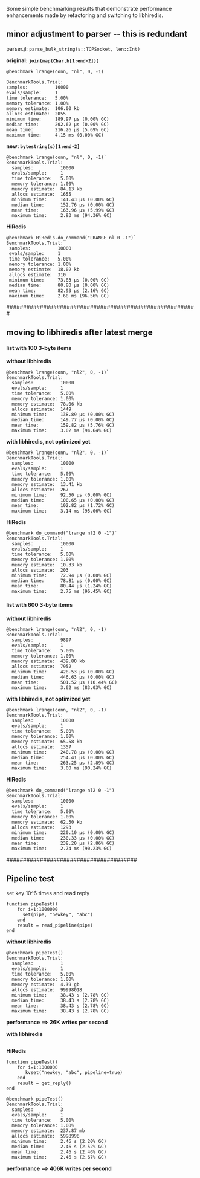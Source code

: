 Some simple benchmarking results that demonstrate performance enhancements made by refactoring and switching to libhiredis.

## minor adjustment to parser -- this is redundant

parser.jl: `parse_bulk_string(s::TCPSocket, len::Int)`

__original: `join(map(Char,b[1:end-2]))`__

```
@benchmark lrange(conn, "nl", 0, -1)

BenchmarkTools.Trial:
samples:          10000
evals/sample:     1
time tolerance:   5.00%
memory tolerance: 1.00%
memory estimate:  106.00 kb
allocs estimate:  2055
minimum time:     189.97 μs (0.00% GC)
median time:      202.62 μs (0.00% GC)
mean time:        216.26 μs (5.69% GC)
maximum time:     4.15 ms (0.00% GC)
```

__new: `bytestring(s)[1:end-2]`__

```
@benchmark lrange(conn, "nl", 0, -1)`
BenchmarkTools.Trial:
  samples:          10000
  evals/sample:     1
  time tolerance:   5.00%
  memory tolerance: 1.00%
  memory estimate:  84.13 kb
  allocs estimate:  1655
  minimum time:     141.43 μs (0.00% GC)
  median time:      152.76 μs (0.00% GC)
  mean time:        163.96 μs (5.99% GC)
  maximum time:     2.93 ms (94.36% GC)
```

__HiRedis__

```
@benchmark HiRedis.do_command("LRANGE nl 0 -1")`
BenchmarkTools.Trial:
 samples:          10000
 evals/sample:     1
 time tolerance:   5.00%
 memory tolerance: 1.00%
 memory estimate:  18.02 kb
 allocs estimate:  310
 minimum time:     73.83 μs (0.00% GC)
 median time:      80.80 μs (0.00% GC)
 mean time:        82.93 μs (2.16% GC)
 maximum time:     2.68 ms (96.56% GC)
```

#########################################################

## moving to libhiredis after latest merge

#### list with 100 3-byte items

__without libhiredis__

```
@benchmark lrange(conn, "nl2", 0, -1)`
BenchmarkTools.Trial:
  samples:          10000
  evals/sample:     1
  time tolerance:   5.00%
  memory tolerance: 1.00%
  memory estimate:  78.06 kb
  allocs estimate:  1449
  minimum time:     138.89 μs (0.00% GC)
  median time:      149.77 μs (0.00% GC)
  mean time:        159.82 μs (5.76% GC)
  maximum time:     3.02 ms (94.64% GC)
```

__with libhiredis, not optimized yet__

```
@benchmark lrange(conn, "nl2", 0, -1)`
BenchmarkTools.Trial:
  samples:          10000
  evals/sample:     1
  time tolerance:   5.00%
  memory tolerance: 1.00%
  memory estimate:  13.41 kb
  allocs estimate:  267
  minimum time:     92.50 μs (0.00% GC)
  median time:      100.65 μs (0.00% GC)
  mean time:        102.82 μs (1.72% GC)
  maximum time:     3.14 ms (95.06% GC)
```

__HiRedis__

```
@benchmark do_command("lrange nl2 0 -1")`
BenchmarkTools.Trial:
  samples:          10000
  evals/sample:     1
  time tolerance:   5.00%
  memory tolerance: 1.00%
  memory estimate:  10.33 kb
  allocs estimate:  203
  minimum time:     72.94 μs (0.00% GC)
  median time:      78.81 μs (0.00% GC)
  mean time:        80.44 μs (1.24% GC)
  maximum time:     2.75 ms (96.45% GC)
```

#### list with 600 3-byte items

__without libhiredis__

```
@benchmark lrange(conn, "nl2", 0, -1)
BenchmarkTools.Trial:
  samples:          9897
  evals/sample:     1
  time tolerance:   5.00%
  memory tolerance: 1.00%
  memory estimate:  439.80 kb
  allocs estimate:  7952
  minimum time:     428.53 μs (0.00% GC)
  median time:      446.63 μs (0.00% GC)
  mean time:        501.52 μs (10.44% GC)
  maximum time:     3.62 ms (83.03% GC)
```

__with libhiredis, not optimized yet__

```
@benchmark lrange(conn, "nl2", 0, -1)
BenchmarkTools.Trial:
  samples:          10000
  evals/sample:     1
  time tolerance:   5.00%
  memory tolerance: 1.00%
  memory estimate:  65.58 kb
  allocs estimate:  1357
  minimum time:     240.78 μs (0.00% GC)
  median time:      254.41 μs (0.00% GC)
  mean time:        263.25 μs (2.89% GC)
  maximum time:     3.00 ms (90.24% GC)
```

__HiRedis__

```
@benchmark do_command("lrange nl2 0 -1")
BenchmarkTools.Trial:
  samples:          10000
  evals/sample:     1
  time tolerance:   5.00%
  memory tolerance: 1.00%
  memory estimate:  62.50 kb
  allocs estimate:  1293
  minimum time:     220.10 μs (0.00% GC)
  median time:      230.33 μs (0.00% GC)
  mean time:        238.20 μs (2.86% GC)
  maximum time:     2.74 ms (90.23% GC)
```

#######################################

## Pipeline test

set key 10^6 times and read reply

```
function pipeTest()
    for i=1:1000000
      set(pipe, "newkey", "abc")
    end
    result = read_pipeline(pipe)
end
```

__without libhiredis__

```
@benchmark pipeTest()
BenchmarkTools.Trial:
  samples:          1
  evals/sample:     1
  time tolerance:   5.00%
  memory tolerance: 1.00%
  memory estimate:  4.39 gb
  allocs estimate:  99998018
  minimum time:     38.43 s (2.78% GC)
  median time:      38.43 s (2.78% GC)
  mean time:        38.43 s (2.78% GC)
  maximum time:     38.43 s (2.78% GC)
```
__performance ==> 26K writes per second__

__with libhiredis__

```
```

__HiRedis__

```
function pipeTest()
    for i=1:1000000
       kvset("newkey, "abc", pipeline=true)
    end
    result = get_reply()
end
```

```
@benchmark pipeTest()
BenchmarkTools.Trial:
  samples:          3
  evals/sample:     1
  time tolerance:   5.00%
  memory tolerance: 1.00%
  memory estimate:  237.87 mb
  allocs estimate:  5998998
  minimum time:     2.46 s (2.20% GC)
  median time:      2.46 s (2.52% GC)
  mean time:        2.46 s (2.46% GC)
  maximum time:     2.46 s (2.67% GC)
```
__performance ==> 406K writes per second__
